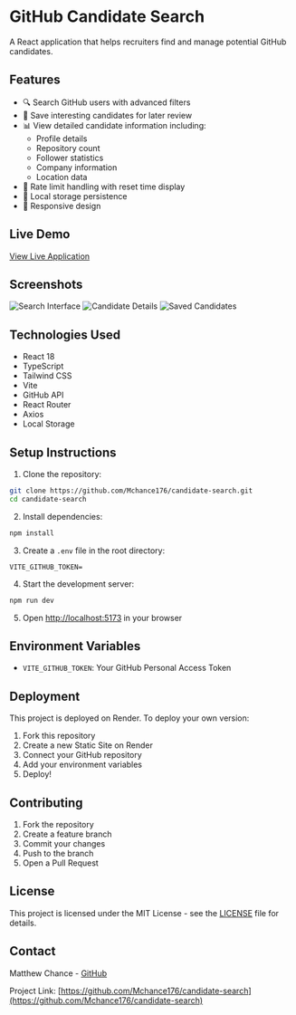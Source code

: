 # GitHub Candidate Search

A React application that helps recruiters find and manage potential GitHub candidates.

## Features

- 🔍 Search GitHub users with advanced filters
- 💾 Save interesting candidates for later review
- 📊 View detailed candidate information including:
  - Profile details
  - Repository count
  - Follower statistics
  - Company information
  - Location data
- 🔄 Rate limit handling with reset time display
- 💾 Local storage persistence
- 📱 Responsive design

## Live Demo

[View Live Application](https://candidate-search.onrender.com)

## Screenshots

![Search Interface](Assets/Screenshot-Candidate-Details.png)
![Candidate Details](Assets/Screenshot-Candidate-Details.png)
![Saved Candidates](Assets/Screenshot-Saved-Candidate.png)

## Technologies Used

- React 18
- TypeScript
- Tailwind CSS
- Vite
- GitHub API
- React Router
- Axios
- Local Storage

## Setup Instructions

1. Clone the repository:
```bash
git clone https://github.com/Mchance176/candidate-search.git
cd candidate-search
```

2. Install dependencies:
```bash
npm install
```

3. Create a `.env` file in the root directory:
```env
VITE_GITHUB_TOKEN=
```

4. Start the development server:
```bash
npm run dev
```

5. Open [http://localhost:5173](http://localhost:5173) in your browser

## Environment Variables

- `VITE_GITHUB_TOKEN`: Your GitHub Personal Access Token

## Deployment

This project is deployed on Render. To deploy your own version:

1. Fork this repository
2. Create a new Static Site on Render
3. Connect your GitHub repository
4. Add your environment variables
5. Deploy!

## Contributing

1. Fork the repository
2. Create a feature branch
3. Commit your changes
4. Push to the branch
5. Open a Pull Request

## License

This project is licensed under the MIT License - see the [LICENSE](LICENSE) file for details.

## Contact

Matthew Chance - [GitHub](https://github.com/Mchance176)

Project Link: [https://github.com/Mchance176/candidate-search](https://github.com/Mchance176/candidate-search)
